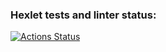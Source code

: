 ### Hexlet tests and linter status:
[![Actions Status](https://github.com/karshak06/devops-for-programmers-project-74/workflows/hexlet-check/badge.svg)](https://github.com/karshak06/devops-for-programmers-project-74/actions)